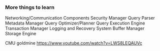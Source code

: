 ### More things to learn

Networking/Communication Components
Security Manager
Query Parser
Metadata Manager
Query Optimizer/Planner
Query Execution Engine
Transaction Manager
Logging and Recovery System
Buffer Manager
Storage Engine


CMU goldmine
https://www.youtube.com/watch?v=LWS8LEQAUVc
